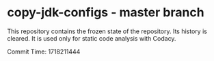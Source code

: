 # copy-jdk-configs - master branch

This repository contains the frozen state of the repository.
Its history is cleared. It is used only for static code
analysis with Codacy.

Commit Time: 1718211444